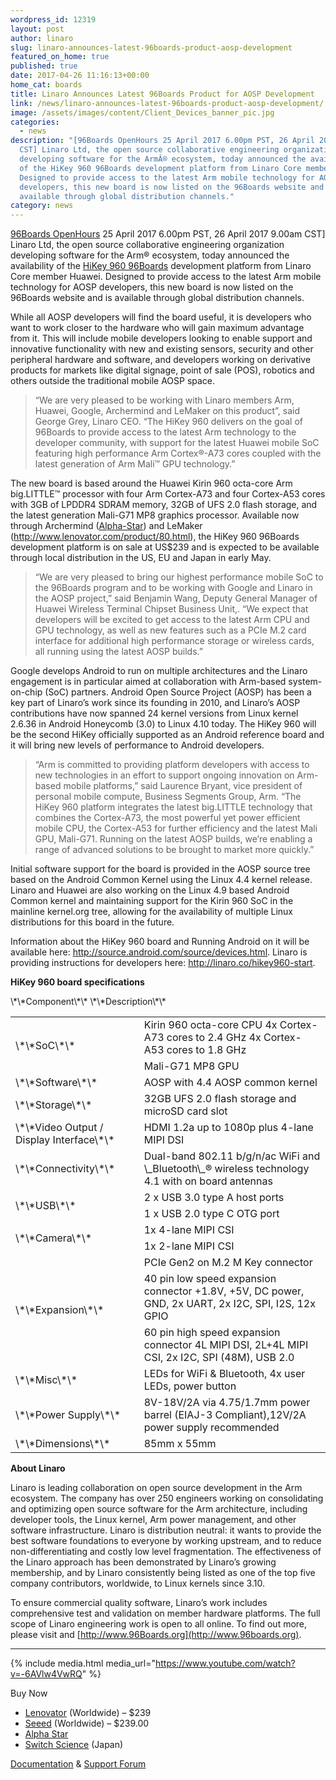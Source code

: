 ```yaml
---
wordpress_id: 12319
layout: post
author: linaro
slug: linaro-announces-latest-96boards-product-aosp-development
featured_on_home: true
published: true
date: 2017-04-26 11:16:13+00:00
home_cat: boards
title: Linaro Announces Latest 96Boards Product for AOSP Development
link: /news/linaro-announces-latest-96boards-product-aosp-development/
image: /assets/images/content/Client_Devices_banner_pic.jpg
categories:
  - news
description: "[96Boards OpenHours 25 April 2017 6.00pm PST, 26 April 2017 9.00am
  CST] Linaro Ltd, the open source collaborative engineering organization
  developing software for the ArmÂ® ecosystem, today announced the availability
  of the HiKey 960 96Boards development platform from Linaro Core member Huawei.
  Designed to provide access to the latest Arm mobile technology for AOSP
  developers, this new board is now listed on the 96Boards website and is
  available through global distribution channels."
category: news
---
```

[96Boards OpenHours](http://www.96boards.org/openhours/) 25 April 2017 6.00pm PST, 26 April 2017 9.00am CST] Linaro Ltd, the open source collaborative engineering organization developing software for the Arm® ecosystem, today announced the availability of the [HiKey 960 96Boards](https://www.96boards.org/product/hikey960/) development platform from Linaro Core member Huawei. Designed to provide access to the latest Arm mobile technology for AOSP developers, this new board is now listed on the 96Boards website and is available through global distribution channels.

While all AOSP developers will find the board useful, it is developers who want to work closer to the hardware who will gain maximum advantage from it. This will include mobile developers looking to enable support and innovative functionality with new and existing sensors, security and other peripheral hardware and software, and developers working on derivative products for markets like digital signage, point of sale (POS), robotics and others outside the traditional mobile AOSP space.

> “We are very pleased to be working with Linaro members Arm, Huawei, Google, Archermind and LeMaker on this product”, said George Grey, Linaro CEO. “The HiKey 960 delivers on the goal of 96Boards to provide access to the latest Arm technology to the developer community, with support for the latest Huawei mobile SoC featuring high performance Arm Cortex®-A73 cores coupled with the latest generation of Arm Mali™ GPU technology.”

The new board is based around the Huawei Kirin 960 octa-core Arm big.LITTLE™ processor with four Arm Cortex-A73 and four Cortex-A53 cores with 3GB of LPDDR4 SDRAM memory, 32GB of UFS 2.0 flash storage, and the latest generation Mali-G71 MP8 graphics processor. Available now through Archermind ([Alpha-Star](https://www.alpha-star.org/hikey960)) and LeMaker (http://www.lenovator.com/product/80.html), the HiKey 960 96Boards development platform is on sale at US$239 and is expected to be available through local distribution in the US, EU and Japan in early May.

> “We are very pleased to bring our highest performance mobile SoC to the 96Boards program and to be working with Google and Linaro in the AOSP project,” said Benjamin Wang, Deputy General Manager of Huawei Wireless Terminal Chipset Business Unit,. “We expect that developers will be excited to get access to the latest Arm CPU and GPU technology, as well as new features such as a PCIe M.2 card interface for additional high performance storage or wireless cards, all running using the latest AOSP builds.”

Google develops Android to run on multiple architectures and the Linaro engagement is in particular aimed at collaboration with Arm-based system-on-chip (SoC) partners. Android Open Source Project (AOSP) has been a key part of Linaro’s work since its founding in 2010, and Linaro’s AOSP contributions have now spanned 24 kernel versions from Linux kernel 2.6.36 in Android Honeycomb (3.0) to Linux 4.10 today. The HiKey 960 will be the second HiKey officially supported as an Android reference board and it will bring new levels of performance to Android developers.

> “Arm is committed to providing platform developers with access to new technologies in an effort to support ongoing innovation on Arm-based mobile platforms,” said Laurence Bryant, vice president of personal mobile compute, Business Segments Group, Arm. “The HiKey 960 platform integrates the latest big.LITTLE technology that combines the Cortex-A73, the most powerful yet power efficient mobile CPU, the Cortex-A53 for further efficiency and the latest Mali GPU, Mali-G71. Running on the latest AOSP builds, we’re enabling a range of advanced solutions to be brought to market more quickly.”

Initial software support for the board is provided in the AOSP source tree based on the Android Common Kernel using the Linux 4.4 kernel release. Linaro and Huawei are also working on the Linux 4.9 based Android Common kernel and maintaining support for the Kirin 960 SoC in the mainline kernel.org tree, allowing for the availability of multiple Linux distributions for this board in the future.

Information about the HiKey 960 board and Running Android on it will be available here: <http://source.android.com/source/devices.html>. Linaro is providing instructions for developers here: <http://linaro.co/hikey960-start>.

**HiKey 960 board specifications**

<table class="table responsive-table" >
<tbody >
<tr markdown="1">
\*\*Component\*\*
\*\*Description\*\*
</tr>
<tr >

<td rowspan="2" markdown="1">
\*\*SoC\*\*
</td>

<td markdown="1">
Kirin 960 octa-core CPU
4x Cortex-A73 cores to 2.4 GHz
4x Cortex-A53 cores to 1.8 GHz
</td>
</tr>
<tr >

<td markdown="1">
Mali-G71 MP8 GPU
</td>
</tr>
<tr >

<td markdown="1">
\*\*Software\*\*
</td>

<td markdown="1">
AOSP with 4.4 AOSP common kernel
</td>
</tr>
<tr >

<td markdown="1">
\*\*Storage\*\*
</td>

<td markdown="1">
32GB UFS 2.0 flash storage and microSD card slot
</td>
</tr>
<tr >

<td markdown="1">
\*\*Video Output / Display Interface\*\*
</td>

<td markdown="1">
HDMI 1.2a up to 1080p plus 4-lane MIPI DSI
</td>
</tr>
<tr >

<td markdown="1">
\*\*Connectivity\*\*
</td>

<td markdown="1">
Dual-band 802.11 b/g/n/ac WiFi and \_Bluetooth\_® wireless technology 4.1 with on board antennas
</td>
</tr>
<tr >

<td rowspan="2" markdown="1">
\*\*USB\*\*
</td>

<td markdown="1">
2 x USB 3.0 type A host ports
</td>
</tr>
<tr >

<td markdown="1">
1 x USB 2.0 type C OTG port
</td>
</tr>
<tr >

<td rowspan="2" markdown="1">
\*\*Camera\*\*
</td>

<td markdown="1">
1x 4-lane MIPI CSI
</td>
</tr>
<tr >

<td markdown="1">
1x 2-lane MIPI CSI
</td>
</tr>
<tr >

<td rowspan="3" >\*\*Expansion\*\*
</td>

<td markdown="1">
PCIe Gen2 on M.2 M Key connector
</td>
</tr>
<tr >

<td markdown="1">
40 pin low speed expansion connector +1.8V, +5V, DC power, GND, 2x UART, 2x I2C, SPI, I2S, 12x GPIO
</td>
</tr>
<tr >

<td markdown="1">
60 pin high speed expansion connector 4L MIPI DSI, 2L+4L MIPI CSI, 2x I2C, SPI (48M), USB 2.0
</td>
</tr>
<tr >

<td markdown="1">
\*\*Misc\*\*
</td>

<td markdown="1">
LEDs for WiFi & Bluetooth, 4x user LEDs, power button
</td>
</tr>
<tr >

<td markdown="1">
\*\*Power Supply\*\*
</td>

<td markdown="1">
8V-18V/2A via 4.75/1.7mm power barrel (EIAJ-3 Compliant),12V/2A power supply recommended
</td>
</tr>
<tr >

<td markdown="1">
\*\*Dimensions\*\*
</td>

<td markdown="1">
85mm x 55mm
</td>
</tr>
</tbody>
</table>

**About Linaro**

Linaro is leading collaboration on open source development in the Arm ecosystem. The company has over 250 engineers working on consolidating and optimizing open source software for the Arm architecture, including developer tools, the Linux kernel, Arm power management, and other software infrastructure. Linaro is distribution neutral: it wants to provide the best software foundations to everyone by working upstream, and to reduce non-differentiating and costly low level fragmentation. The effectiveness of the Linaro approach has been demonstrated by Linaro’s growing membership, and by Linaro consistently being listed as one of the top five company contributors, worldwide, to Linux kernels since 3.10.

To ensure commercial quality software, Linaro’s work includes comprehensive test and validation on member hardware platforms. The full scope of Linaro engineering work is open to all online. To find out more, please visit [](<>) and [http://www.96Boards.org](http://www.96boards.org).

- - -

{% include media.html media_url="https://www.youtube.com/watch?v=-6AVlw4VwRQ" %}

Buy Now

* [Lenovator](http://linaro.co/hikey960buy) (Worldwide) – $239
* [Seeed](http://linaro.co/hikey960-seed) (Worldwide) – $239.00
* [Alpha Star](http://linaro.co/hikey960buy-alpha)
* [Switch Science](http://linaro.co/hikey960-switch) (Japan)

[Documentation](https://www.96boards.org/documentation/consumer/hikey960/) & [Support Forum](https://discuss.96boards.org/c/products/hikey960)